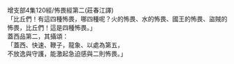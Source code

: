 增支部4集120經/怖畏經第二(莊春江譯)  
「比丘們！有這四種怖畏，哪四種呢？火的怖畏、水的怖畏、國王的怖畏、盜賊的怖畏，比丘們！這是四種怖畏。」  
蓋西品第二，其攝頌：  
「蓋西、快速、鞭子，龍象、以處為第五，  
不放逸與守護，能激起急迫感與二則怖畏。」  
  
  
